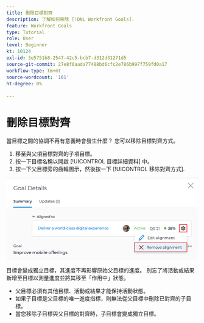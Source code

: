 ```yaml
---
title: 刪除目標對齊
description: 了解如何移除 [!DNL Workfront Goals].
feature: Workfront Goals
type: Tutorial
role: User
level: Beginner
kt: 10124
exl-id: 3e5751b8-2547-42c5-bcb7-d312d31271d5
source-git-commit: 27e8f0aada77488bd6cfc2e786b997f759fd0a17
workflow-type: tm+mt
source-wordcount: '161'
ht-degree: 0%

---
```


# 刪除目標對齊

當目標之間的協調不再有意義時會發生什麼？ 您可以移除目標對齊方式。

1. 移至與父項目標對齊的子項目標。
1. 按一下目標名稱以開啟 [!UICONTROL 目標詳細資料] 中。
1. 按一下父目標旁的齒輪圖示，然後按一下 [!UICONTROL 移除對齊方式].

![螢幕擷圖 [!UICONTROL 移除對齊方式] 選項 [!DNL Workfront Goals]](assets/08-workfront-goals-remove-goal-alignment.png)

目標會變成獨立目標，其進度不再影響原始父目標的進度。 別忘了將活動或結果新增至目標以測量進度並將其移至「作用中」狀態。

<!-- Pro-tips graphic -->

* 父目標必須有其他目標、活動或結果才能保持活動狀態。
* 如果子目標是父目標的唯一進度指標，則無法從父目標中刪除已對齊的子目標。
* 當您移除子目標與父目標的對齊時，子目標會變成獨立目標。

